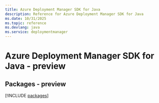 ```yaml
---
title: Azure Deployment Manager SDK for Java
description: Reference for Azure Deployment Manager SDK for Java
ms.date: 10/31/2025
ms.topic: reference
ms.devlang: java
ms.service: deploymentmanager
---
```

# Azure Deployment Manager SDK for Java - preview
## Packages - preview
[!INCLUDE [packages](deployment-manager-index.md)]